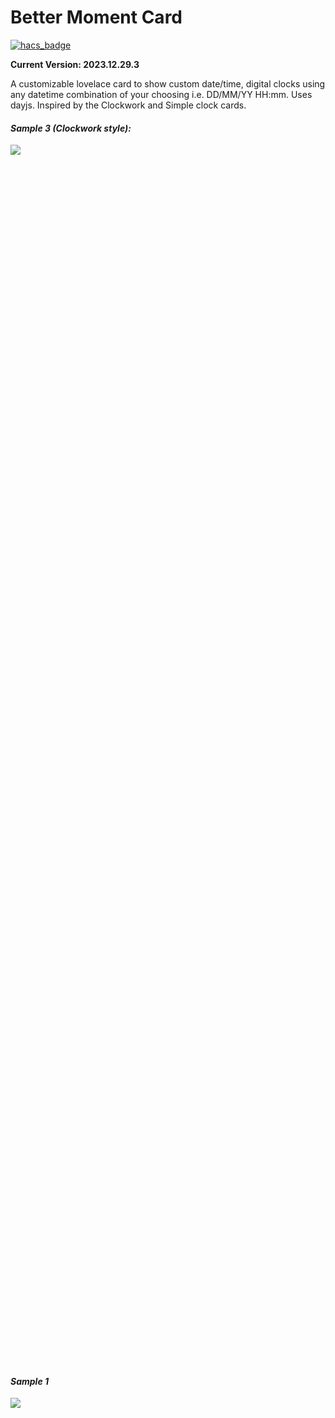 # Better Moment Card

[![hacs_badge](https://img.shields.io/badge/HACS-Custom-orange.svg?style=for-the-badge)](https://github.com/custom-components/hacs)

**Current Version: 2023.12.29.3**
 
A customizable lovelace card to show custom date/time, digital clocks using any datetime combination of your choosing i.e. DD/MM/YY HH:mm. Uses dayjs. Inspired by the Clockwork and Simple clock cards. 


#### *Sample 3 (Clockwork style):*


<div style="width: 60%; height: 50%">
  
  ![](image-1.png)
  
</div>


#### *Sample 1*

<div style="width: 60%; height: 50%">
  
  ![](image-3.png)
  
</div>

#### *Sample 2*


<div style="width: 60%; height: 50%">
  
  ![](image-2.png)
  
</div>

#### How to style 
Style each time section (moment), with any style you want. You can even position each moment using CSS. Check out the full list of options to find out more.

<img src="image.png" width="100%">


## Install with HACS

To install via [HACS](https://hacs.xyz/) select the "Custom repositories" button add in the link in this format ***user* + *repository name***  (You can find this information at the top of the repository.  For category select  **Lovelace** then click "ADD".

After this navigate to "Frontend" click the plus symbol and enter "Better Moment Card" into the search bar. Then click on the first result.  and select "Install this repository in HACS" and you are done!

## Manual Install

To install add it to your custom lovelace folder and then reference it accordingly

```yaml
resource:
  - url: /local/better-moment-card/better-moment-card.js
    type: js
```

## Configuration

### Minimal config: 
```Yaml
type: custom:better-moment-card
moment:
  - format: HH:mm:ss
```

### Available options:
```Yaml
type: custom:better-moment-card
parentStyle: background-color:blue; # CSS
moment:
  - format: YYYY # Date format (table below)
    timezone: Europe/Brussels # Uses IANA tz db format
    style: font-size:2em; text-align:center; # CSS
    template: | # Any HTML 
      Oh hi, it's <strong>{ { moment } }</strong> 
    # Oh hi, it's *2024*
```

### Styling

Customize styling using CSS: Use the inbuilt `style:` option to apply styling to the instance.

Each instance (moment) gets it's own CSS ID (moment-0, moment-1 etc) and can be alternatively selected using card-mod. `parentStyle` applies styling to the parent div container. 

```
+------------------+
|    HA-card       |
|                  |
|  +---------------+
|  | card-content  |
|  | (parentStyle) |
|  |  +------------+
|  |  | moment-0   |
|  |  | (style)    |
|  |  +------------+
|  |  | moment-1   |
|  |  | (style)    |
|  |  +------------+
|  +---------------+
+------------------+
```

### Some sample ideas to get you started 

#### Style 1
```Yaml
type: custom:better-moment-card
parentStyle: line-height:4em;
moment:
  - format: HH:mm:ss
    style: font-size:4em; text-align:center; font-weight:400;
  - format: dddd, DD MMMM
    style: font-size:1.6em; text-align:center;
```

#### Style 2
```Yaml
type: custom:better-moment-card
moment:
  - format: HH:mm:ss
    style: font-size:3em; text-align:center; padding:0 0 1em 0
  - format: dddd, DD MMMM YY
    style: font-size:2em; text-align:center;
```

#### Style 3
```Yaml
type: custom:better-moment-card
parentStyle: |
  line-height:normal;
  padding-bottom:0em;
  display: grid; 
  grid-template-columns: 1fr 1fr 1fr; 
  grid-template-rows: 1fr 1fr; 
  gap: 0px; 
  grid-template-areas: 
    'time time riyadh'
    'date date brussells'; 
moment:
  - format: HH:mm:ss
    style: >
      font-size:4.4em; text-align:center; font-weight:400; grid-area: time;
      font-weight:500
  - format: dddd, DD MMMM
    style: >
      font-size:1.6em; line-height:1em; text-align:center;padding-top:0.5em;
      grid-area: date; 
  - format: HH:mm:ss
    timezone: Asia/Riyadh
    style: |
      text-align:center; line-height:2em; padding-top:0.2em; grid-area: riyadh;
    template: |
      <strong>🇸🇦 Riyadh</strong>
      <div style="font-size:1.2em;">{{moment}}</div>
  - format: HH:mm:ss
    timezone: Europe/Brussels
    style: |
      text-align:center; line-height:2em; grid-area: brussells;
    template: |
      <strong>🇩🇪 Brussels</strong>
      <div style="font-size:1.2em;">{{moment}}</div>
```
### Timezones

This will use your clients timezone. It does not use a Home Assistant time entity and there will be no support in adding this.

Timezones need to be in the IANA format in tz database, you can find them here: https://nodatime.org/TimeZones

i.e. `timezone: Europe/London`

### Date/Time Formats

These go inside `  - format: `

| Format | Output           | Description                           |
| ------ | ---------------- | ------------------------------------- |
| `YY`   | 18               | Two-digit year                        |
| `YYYY` | 2018             | Four-digit year                       |
| `M`    | 1-12             | The month, beginning at 1             |
| `MM`   | 01-12            | The month, 2-digits                   |
| `MMM`  | Jan-Dec          | The abbreviated month name            |
| `MMMM` | January-December | The full month name                   |
| `D`    | 1-31             | The day of the month                  |
| `DD`   | 01-31            | The day of the month, 2-digits        |
| `d`    | 0-6              | The day of the week, with Sunday as 0 |
| `dd`   | Su-Sa            | The min name of the day of the week   |
| `ddd`  | Sun-Sat          | The short name of the day of the week |
| `dddd` | Sunday-Saturday  | The name of the day of the week       |
| `H`    | 0-23             | The hour                              |
| `HH`   | 00-23            | The hour, 2-digits                    |
| `h`    | 1-12             | The hour, 12-hour clock               |
| `hh`   | 01-12            | The hour, 12-hour clock, 2-digits     |
| `m`    | 0-59             | The minute                            |
| `mm`   | 00-59            | The minute, 2-digits                  |
| `s`    | 0-59             | The second                            |
| `ss`   | 00-59            | The second, 2-digits                  |
| `SSS`  | 000-999          | The millisecond, 3-digits             |
| `Z`    | +05:00           | The offset from UTC, ±HH:mm           |
| `ZZ`   | +0500            | The offset from UTC, ±HHmm            |
| `A`    | AM PM            |                                       |
| `a`    | am pm            |                                       |

## Todo 
    [ ] Add locales (if there's demand)
    

## Feature requests

Requests for features can be submitted through an issue however would prefer you submit your own PR which I'll approve.


## DISCLAIMER

Wrote this for personal use but decided to release it, no warranty.
